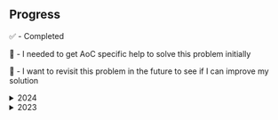 ## Progress
✅ - Completed

🤔 - I needed to get AoC specific help to solve this problem initially

📎 - I want to revisit this problem in the future to see if I can improve my solution

<details>
<summary>2024</summary>

| Day      | Part 1 | Part 2 |
|----------|--------|--------|
| Day 1    |    ✅    |     ✅   |
| Day 2    |    ✅    |      ✅  |
| Day 3    |    ✅    |   ✅     |
| Day 4    |   ✅     |   ✅     |
| Day 5    |   ✅     |    ✅🤔    |
| Day 6    |     ✅  |    ✅🤔    |
| Day 7    |     ✅   |   ✅     |
| Day 8    |    ✅     |     ✅    |
| Day 9    |        |        |
| Day 10   |        |        |
| Day 11   |        |        |
| Day 12   |        |        |
| Day 13   |        |        |
| Day 14   |        |        |
| Day 15   |        |        |
| Day 16   |        |        |
| Day 17   |        |        |
| Day 18   |        |        |
| Day 19   |        |        |
| Day 20   |        |        |
| Day 21   |        |        |
| Day 22   |        |        |
| Day 23   |        |        |
| Day 24   |        |        |
| Day 25   |        |        |

</details>

<details>
<summary>2023</summary>

| Day      | Part 1 | Part 2 |
|----------|--------|--------|
| Day 1    |    ✅    |     ✅   |
| Day 2    |    ✅    |      ✅  |
| Day 3    |    ✅    |   ✅     |
| Day 4    |   ✅     |   ✅     |
| Day 5    |   ✅     |    ✅🤔📎    |
| Day 6    |   ✅    |    ✅    |
| Day 7    |   ✅     |    ✅    |
| Day 8    |    ✅    |    ✅🤔    |
| Day 9    |        |        |
| Day 10   |        |        |
| Day 11   |        |        |
| Day 12   |        |        |
| Day 13   |        |        |
| Day 14   |        |        |
| Day 15   |        |        |
| Day 16   |        |        |
| Day 17   |        |        |
| Day 18   |        |        |
| Day 19   |        |        |
| Day 20   |        |        |
| Day 21   |        |        |
| Day 22   |        |        |
| Day 23   |        |        |
| Day 24   |        |        |
| Day 25   |        |        |

</details>